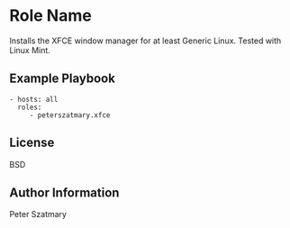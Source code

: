 Role Name
========

Installs the XFCE window manager for at least Generic Linux.
Tested with Linux Mint.

Example Playbook
----------------
    - hosts: all
      roles:
         - peterszatmary.xfce

License
-------

BSD

Author Information
------------------

Peter Szatmary
